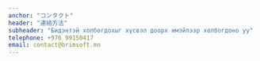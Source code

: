 ```yaml
---
anchor: "コンタクト"
header: "連絡方法"
subheader: "Бидэнтэй холбогдохыг хүсвэл доорх имэйлээр холбогдоно уу"
telephone: +976 99150417
email: contact@brimsoft.mn
---
```

